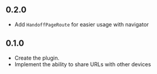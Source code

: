 ## 0.2.0

- Add `HandoffPageRoute` for easier usage with navigator

## 0.1.0

- Create the plugin.
- Implement the ability to share URLs with other devices
